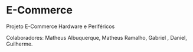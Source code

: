 # E-Commerce
Projeto E-Commerce Hardware e Periféricos

Colaboradores:
Matheus Albuquerque, Matheus Ramalho, Gabriel , Daniel, Guilherme.
